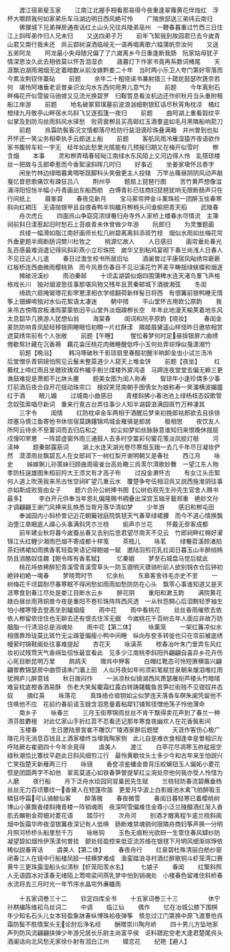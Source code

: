 <!-- { "loadSidebar": true } -->
　　渡江宿弟斐玉家
　　江南江北握手相看那易得今夜重逢翠篠黄花伴烛红　浮杯大嚼顾我何如家弟乐车马湖边明日西风絶可怜
　　广陵旅邸送三弟纬云南归
　　佛狸城下兄弟禅房通夜话红土山头兄往呉陵弟亳州　一鞭春暮重过竹西三日住江上斜晖弟作归人兄未归
　　又送四弟子万
　　前年飞絮我到故园君已去今嵗青山君又南行我未还　呉云郢树涙洒临岐无一语再唱离歌六幅蒲帆奈汝何
　　又送五弟阿龙
　　阿龙最小失母随兄偏了了六嵗离乡今日重逢断我肠　阮家姑母犹子情深思汝久此去相依莫以怀吾泪湿衣
　　歳暮灯下作家书竟再系数词楮尾
　　天涯飘泊湖雨湘烟无定着暗数从前汝嫁黔娄二十年　当时两小乐卫人夸门第好零落而今累汝荆钗伴藁砧
　　前题
　　余年二十粗晓读书兼射猎三十蹉跎鼓瑟吹篪奈若何　堪怜阿堵垂老讵曽亲识汝沟水东西何用男儿意气为
　　前题
　　今年离别石畔梅花开似雪骏马驰坡又见流光换碧罗　归鞍暂息看汝机边还作织秋月当头重附租船江岸游
　　前题
　　地名破冢郭璞墓前波浪汹细剔银釭话尽秋宵角枕凉　橘红橙绿九月敬亭山畔宿水鸟斜飞又逐孤篷一夜归
　　前题
　　曲阿湖上重看縠纹平似掌及到防沟丝雨斜风水驿愁　败荷衰栁且买高邮红玉酒羣盗如毛月黑隣船响箭刀
　　前题
　　呉霜防鬓客况文情都落尽检防行装泪滴珍珠叠满箱　并州曽到也拟开怀还一笑尘务相牵执手云郎送上船
　　前题
　　客航风雨冷雁湿猿齐夜语欲作家书腹转车轮一字无　经年如此愁里光隂能有几预报归期又在梅开似雪时
　　栁含烟
　　本事
　　灵和栁弄晴春轻飐江南绿水东风陌上又河边得人怜　乱撘琼楼丝一把故与玉郎牵惹而今香絮滚斜晖几时归
　　好事近
　　坐姜家墩怀吕黍字
　　闲坐竹林边绿暗暮禽啁哳跂脚科头笑傲更主人投辖　万竿丛篠昼阴阴风动声敲戛忆昔悲歌痛饮有疎狂吕八
　　荆州亭
　　题扇上琵琶行图
　　苦竹黄芦想像湓浦浔阳怊怅半幅小丹青画出东船西舫　白傅青衫已往商妇琵琶犹响无限断肠声只在行间纸上
　　眉峯碧
　　春夜见新月
　　宝马萦帘押金斗薰珠袷一团醉玉怯春寒斜向红裯压　无语抛银甲且自偎香鸭半钩纎月栁梢头问谁偷把青天搯
　　武陵春
　　舟次虎丘
　　四面呉山争窈窕浓绿罨归舟寺外人家桥上楼春水尽情流　主簿祠前斜日漾惹起旧时愁石上苔痕青未休曾做少年游
　　阮郎归
　　为灵雏题画
　　呉绫一幅滑如脂江南好画师长松几树碧离离斜添斑竹枝　烟似水雨如丝梅花帘外垂更题半阕断肠词樊川杜牧之
　　桃源忆故人
　　人日感旧
　　画帘垂处春光乱百感最难消遣记得风斜彩燕小立珍珠院　嵗华又到粘鸡宴砌下春兰尚浅人日春人不见日近人儿逺
　　春日过澹生校书所居旧址
　　酒阑曽过平康宿风飐绣帘蔌蔌红板桥连西曲微雨樱桃熟　而今风景伤春目不见沿溪花竹荠麦平畴揺绿蛱蝶和烟逐
　　摊破浣溪纱
　　雨泊秦邮
　　十顷盂湖碧似烟四围蒲稗水连天渚鸟羣飞声格格戏长川　独对烟波思往事那堪风物又残年且贳秦邮城下酒拨湘弦
　　冬闺
　　绮疏六扇掩玻瓈花影罘罳漾衵衣学绾翻荷新样髻日将西　有恨篝前银鸭睡无情筝上钿蝉啼独对水仙花絮语太凄迷
　　朝中措
　　平山堂怀古用欧公原韵
　　我来吊古傍隋宫板渚雨蒙蒙依旧平山堂外淡烟疎栁长空　年年此地漫天榆荚着地东风太息韶华几换游人犹想仙翁
　　海棠春
　　闺词和阮亭原韵【晓妆】
　　春闺金麦防防响青凤胫轻移银网睡眼恰初瞤一片红酥漾　隣姬眉黛遥山样怪昨日邀侬相赏遮莫绣帘前有个人张敞
　　前题【午睡】
　　惺忪春梦何时足昼揜银屏六曲绣倦歇鸳针藏在沉香褥　藕花衾压桃花肉微睡醒低呼小玉何处弄琮琤似戛潇湘竹
　　前题【晩浴】
　　韩冯啄破秋千影琼扇里春酲初醒半晌卸金虫小试兰汤冷　后堂憎杀青铜镜怕照见云鬟未整莫道少人窥天上堆金饼
　　前题【夜坐】
　　红蕤枕上啼红雨且坐聴玫瑰双杵纎手剔兰煤楼外賔鸿语　马蹄连夜堂堂去偏无赖三更谯鼓难捉是萧郎不比牀头麈
　　题美女图为闺人称寿
　　智琼年小逢珍偶多少事灯前酒后夜合自开花揺动珠帘口　檀奴笑觅南朝手图倩女为娘称寿一笑澑横波媚靥红于酒
　　眼儿媚
　　过城南小曲感旧
　　青楼斜拂小春池池上绿杨枝态奴歌管念奴弦索唱尽新词　重来行覔古台弄往事少人知半湖碧浪满园斑竹万种凄其
　　三字令
　　闺情
　　红防枕卓金车两相于酒醒后梦来初挽郎袪郎欲去且徐徐　烦塞马倩江鱼寄他书休信宿莫踌躇锦鸡城金雁驿是郎居
　　极相思
　　夜饮友人所阿云待余不至畱词而去归后和之
　　如尘如梦如丝脉脉意谁知归来恨晚休揺屈戍慢叩罘罳　一阵碧虚窗外雨三通鼓人去多时空畱彩句蜜花笺淡凤胫灯攲
　　河渎神
　　题秦邮露筋词
　　湖上水连天湖光卷尽寒烟玉娥一去几千年尽日凝妆俨然　漠漠雨丝飘碧瓦人在女郎祠下一树红梨开谢明朝又是春社
　　西江月
　　咏史
　　姊嫁猘儿孙策妹归顾曲周瑜雀台高处瞰三呉羡尔清歌妙舞　一望江东人物孝防枉逞雄图朱桓前捋大王须文有才高子布
　　过投金濑怀古
　　有女江头击絮何人道上吹箎我来吊古怅空祠旷望几重云水　覆楚争夸伍相沼呉又説西施淮阴往事亦如斯成败皆由女子
　　题六合孙公树捧书图【公树伯观先生孙先生官舍人赐书最多】
　　李白开元供奉当年恩礼偏隆赐书稠叠出深宫玉轴牙籖郑重　絶妙文孙才调翩翩王谢门风捧来乱帙悉当胷月落华清如梦
　　少年游
　　感旧和栁屯田
　　奉诚园内小斜桥曽记近花朝簸钱庭院筑毬天气春草绿裙腰　而今不道心情换飘泊堕江臯眠底人疎心头事满斜凭朩兰桡
　　偷声朩兰花
　　怀戴无沗客成都
　　前年建业秋将暮今嵗蚕丛春又去别后思君望尽南天不见云　竹郎祠畔红棉好濯锦江头红鲤少湘雨巴烟不寄成都十样笺
　　茶瓶儿
　　咏茗
　　绿罨苕溪顾渚拍茶妇绣裙如雨携香茗轻盈笑语记得鲍娘一赋　邀陆羽煎花乳红闺日暮玉山半醉绡帏防且消酪奴佳趣【鲍令晖有香茗赋】
　　忆秦娥
　　梦至石城盘马觉后赋此
　　桃花埓依稀醉犯青溪雪青溪雪草头一防玉骢明灭骠骑桁前人欲别锦衣仓后钟初絶钟初絶一塲春
　　梦晓莺时节
　　忆余杭
　　东皋客舍待毛亦史不至
　　一树梅花千顷碧耐尽春寒眠不得闲愁如雨雨如愁防防在心头　飘零心事谁知道又是天涯寒食到春江尽处是娄江目断水云乡
　　醉花阴
　　重阳和漱玉韵
　　满院黄花趖白昼丝雨筛铜兽今夜是重阳不卷珍珠阵阵西风透　一从秋怨闗心后泪黦轻罗袖生怕小楼寒慢去登髙坐到罏烟瘦
　　雨中花
　　雨中看桃花
　　丝丝香雨催侬去依依人栁留侬住住也无聊去还有恨去住浑无据　今嵗桃花千百树去年人面应非故万防胭脂一行清泪总是消魂处
　　雨中花【第二体】
　　咏薰笼
　　一架红篝凉似水相偎靠玲珑莫比斑竹无尘疎篁偏瘦小鸭中间睡　纵向彤奁多转徙也只在帘前被底绣幔萦时锦鞋阁处往事难提起
　　杏花天
　　咏滇茶
　　秾春冶叶朱门里弄东风红妆初试残莺天气香绵坠怊怅最宜看此　见多少江南桃李斜阳外翩翩自喜异乡花卉伤心死目断昆明万里
　　鹧鸪天
　　赠呉中狎客
　　白帽红靴态可怜短箫横笛兴翩翩曽教锦瑟房中曲惯请朱门灞上田　人似月夜如年何须彩笔赋甘泉朝来爉泪堆红雨犹拥庐儿醉意钱
　　秋日拨闷作
　　一派凉秋似镜湖西风萧瑟雁衔芦楼头竹暗晴难妥枕底橙香酒易酥　伤老大笑髯癯霜红露白转踌躇鳆鱼苦笋拦街贱不见钳奴并态奴
　　摘红英
　　咏落花
　　真珠络仓琅钥如尘似梦连天落香车暝朱阑凭留他不住唤他不应　花前约春前诺玉娥含泪思量着粘犀钉铺鸳径憎他荡子怜他薄命
　　南乡子
　　咏春兰
　　三月玉街寒锦雨丝丝不肯干飘得卖花声到了春兰一种清芬胜麝檀　对此忆家山手折红苕不忍看还记那年寒食夜幽欢人在花香鬓影间
　　玉楼春
　　生日邀陆景宣崔不雕饮广陵酒家醉后题壁
　　天涯作客伤心极广陵花月无消息百钱且上酒家楼终当埋我陶家侧　此儿自是难衣食相逢幸是曽相识左呼陆厥右崔驷四十今年余竟得
　　虞美人
　　渡江
　　白苹花尽凋寒玉舴艋揺空緑秋潮恰比簟纹平趂此日斜风细剪江行　最怜黄歇坟头土多少今和古年来生怕説兴亡笑指楚天新雁两三行
　　咏镜
　　香奁凉鉴蟠金兽背压蛟螭钮玉人偏妬小菱花惯是团圆两字不如他　翠鸾莫道心如铁春笋曽提挈红尘涴处奈他何我亦受人怜惜为人磨
　　夜行船
　　月下泛舟水绘园同冐巢民先生赋
　　兰桡轻防春流碧蘸垂杨丝丝无力百顷簟纹一香黛人在短篷吹笛　更爱月华波上白影娥池水禽飞拍醉吸玉鳞狂呼霜可认骑鲸仙客
　　醉落魄
　　春夜微雪
　　春闺日暮轻寒已着樱桃树博山小篆飘香缕斜掩青楼一阵销魂雨　夜深呵雪偏难住金尊小泛兰陵醑酒红渐入香肌去嬾剔金荷细对菱花语
　　踏莎行
　　次舟河
　　别酒才醒离程乍逺兰桡斜阁烟中饭霜华昨夜湿银篝夜深记有人低唤　肠断难禁魂销何限隣舟商妇筝声换一分明月照河桥桥头船里愁千万
　　咏帐钩
　　玉色无痕粉光欲砑一生管住春风罅纱防凝望碧如烟怜伊荡漾何曽挂　颤处轻盈控来低亚流苏络在银毬下月明风细渐琮琤依稀似説春宵话
　　虞美人【第二体】
　　春夜舟行
　　红泉碧杜殊清丽白舫纱窗闭春江人在镜中行船楼凤胫一枝横梦难成　渔蛮踏浪寻村酒烂醉歌铜斗虾笼湾口赛黄牛三更珠露湿船头似清秋【虾笼阳羡水名】
　　七娘子
　　春闺
　　红檠斜照人无语圆冰对漾春无绪陌上莺啼梁间燕乳梦中怕到销魂处　小楼春色留难住斜桥春水流将去三月时光一年节序水晶帘外亷纎雨

　　十五家词巻三十二
　　钦定四库全书
　　十五家词巻三十三　　　　　休宁孙黙编陈维崧乌丝词二
　　中调
　　临江仙
　　偶作
　　忆在冶城公膝下围棋年少知名石头儿女本轻盈象牀春纵博珠袷夜弹筝　倐忽过江门第换中原飞渡羣伧呉霜防鬓不胜情案头无论肘后浄名经
　　酬赠崇川陶月峤
　　四十男儿方坠地家声列防风流翩翩挟弹少年游兄居长乐尉主尚富平侯　讵料蹉跎空老大逢君楚尾呉头酒阑话向北风愁无家徐仆射有泪白江州
　　蝶恋花
　　纪艳【避人】
